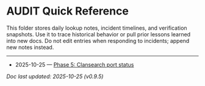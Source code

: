# AUDIT Quick Reference

This folder stores daily lookup notes, incident timelines, and verification snapshots.
Use it to trace historical behavior or pull prior lessons learned into new docs. Do not
edit entries when responding to incidents; append new notes instead.

---

- 2025-10-25 — [Phase 5: Clansearch port status](20251025_PHASE5/CLANSEARCH_port_status.md)

_Doc last updated: 2025-10-25 (v0.9.5)_
